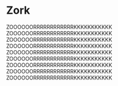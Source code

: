 # Zork
ZOOOOOORRRRRRRRRRRRKKKKKKKKKKK
ZOOOOOORRRRRRRRRRRRKKKKKKKKKKK
ZOOOOOORRRRRRRRRRRRKKKKKKKKKKK
ZOOOOOORRRRRRRRRRRRKKKKKKKKKKK
ZOOOOOORRRRRRRRRRRRKKKKKKKKKKK
ZOOOOOORRRRRRRRRRRRKKKKKKKKKKK
ZOOOOOORRRRRRRRRRRRKKKKKKKKKKK
ZOOOOOORRRRRRRRRRRRKKKKKKKKKKK
ZOOOOOORRRRRRRRRRRRKKKKKKKKKKK
